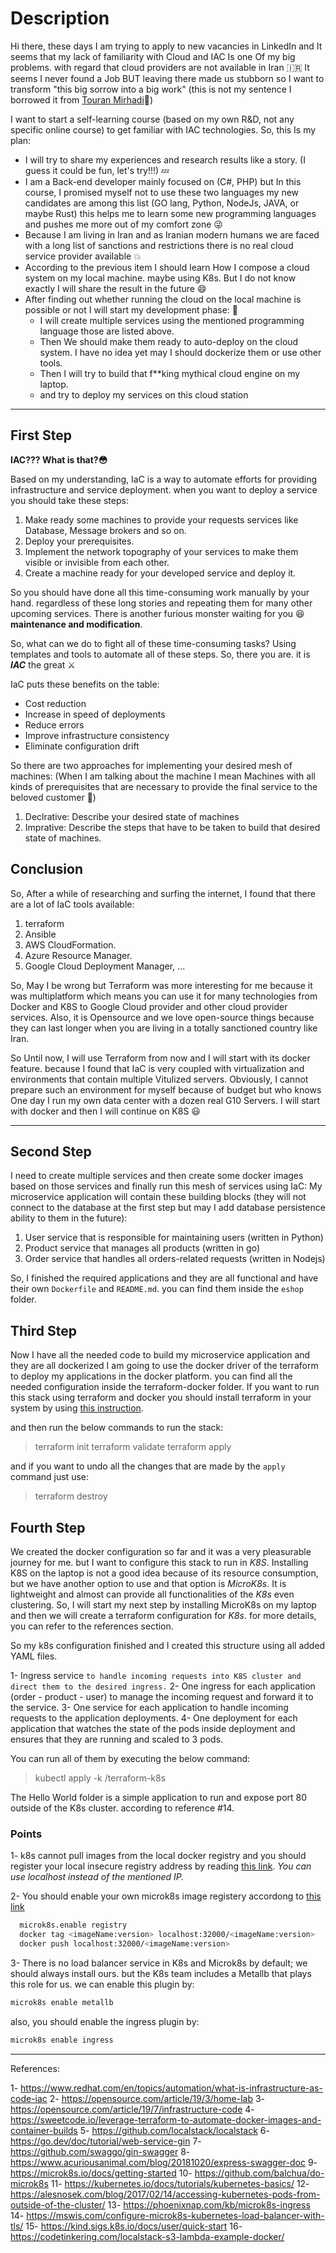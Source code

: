 # Description

Hi there, these days I am trying to apply to new vacancies in LinkedIn and It seems that my lack of familiarity with Cloud and IAC Is one Of my big problems. with regard that cloud providers are not available in Iran 🇮🇷
It seems I never found a Job BUT leaving there made us stubborn so I want to transform "this big sorrow into a big work" (this is not my sentence I borrowed it from [Touran Mirhadi](https://en.wikipedia.org/wiki/Touran_Mirhadi)🌹)

I want to start a self-learning course (based on my own R&D, not any specific online course) to get familiar with IAC technologies. So, this Is my plan:

- I will try to share my experiences and research results like a story. (I guess it could be fun, let's try!!!) 💤
- I am a Back-end developer  mainly focused on (C#, PHP) but In this course, I promised myself not to use these two languages my new candidates are among this
 list (GO lang, Python, NodeJs, JAVA, or maybe Rust) this helps me to learn some new programming languages and pushes me more out of my comfort zone 😜
- Because I am living in Iran and as Iranian modern humans we are faced with a long list of sanctions and restrictions there is no real cloud service provider available 💥
- According to the previous item I should learn How I compose a cloud system on my local machine. maybe using K8s. But I do not know exactly I will share the result in the future 😄
- After finding out whether running the cloud on the local machine is possible or not I will start my development phase: 🎉
  - I will create multiple services using the mentioned programming language those are listed above.
  - Then We should make them ready to auto-deploy on the cloud system. I have no idea yet may I should dockerize them or use other tools.
  - Then I will try to build that f**king mythical cloud engine on my laptop.
  - and try to deploy my services on this cloud station

-----

## First Step

**IAC??? What is that?😳**

Based on my understanding, IaC is a way to automate efforts for providing infrastructure and service deployment. when you want to deploy a service you should take these steps:

1. Make ready some machines to provide your requests services like Database, Message brokers and so on.
2. Deploy your prerequisites.
3. Implement the network topography of your services to make them visible or invisible from each other.
4. Create a machine ready for your developed service and deploy it.

So you should have done all this time-consuming work manually by your hand. regardless of these long stories and repeating them for many other upcoming services.
There is another furious monster waiting for you 😆 **maintenance and modification**.

So, what can we do to fight all of these time-consuming tasks?
Using templates and tools to automate all of these steps. So, there you are. it is ***IAC*** the great ⚔️

IaC puts these benefits on the table:

- Cost reduction
- Increase in speed of deployments
- Reduce errors
- Improve infrastructure consistency
- Eliminate configuration drift
  
So there are two approaches for implementing your desired mesh of machines: (When I am talking about the machine I mean Machines with all kinds of prerequisites that are necessary to provide the final service to the beloved customer 🤗)

1. Declrative: Describe your desired state of machines
2. Imprative: Describe the steps that have to be taken to build that desired state of machines.

## Conclusion

So, After a while of researching and surfing the internet, I found that there are a lot of IaC tools available:

1. terraform
2. Ansible
3. AWS CloudFormation.
4. Azure Resource Manager.
5. Google Cloud Deployment Manager, ...

So, May I be wrong but Terraform was more interesting for me because it was multiplatform which means you can use it for many technologies from Docker and K8S to Google Cloud provider and other cloud provider services. Also, it is Opensource and we love open-source things because they can last longer when you are living in a totally sanctioned country like Iran.

So Until now, I will use Terraform from now and I will start with its docker feature. because I found that IaC is very coupled with virtualization and environments that contain multiple Vitulized servers. Obviously, I cannot prepare such an environment for myself because of budget but who knows One day I run my own data center with a dozen real G10 Servers.
I will start with docker and then I will continue on K8S 😃

-----

## Second Step

I need to create multiple services and then create some docker images based on those services and finally run this mesh of services using IaC:
My microservice application will contain these building blocks (they will not connect to the database at the first step but may I add database persistence ability to them in the future):

1. User service that is responsible for maintaining users (written in Python)
2. Product service that manages all products (written in go)
3. Order service that handles all orders-related requests (written in Nodejs)

So, I finished the required applications and they are all functional and have their own `Dockerfile` and `README.md`. you can find them inside the `eshop` folder.

## Third Step

Now I have all the needed code to build my microservice application and they are all dockerized I am going to use the docker driver of the terraform to deploy my applications in the docker platform.
you can find all the needed configuration inside the terraform-docker folder. If you want to run this stack using terraform and docker you should install terraform in your system by using [this instruction](https://developer.hashicorp.com/terraform/downloads?product_intent=terraform).

and then run the below commands to run the stack:
> terraform init
> terraform validate
> terraform apply

and if you want to undo all the changes that are made by the `apply` command just use:
> terraform destroy

## Fourth Step

We created the docker configuration so far and it was a very pleasurable journey for me. but I want to configure this stack to run in *K8S*. Installing K8S on the laptop is not a good idea because of its resource consumption, but we have another option to use and that option is *MicroK8s*. It is lightweight and almost can provide all functionalities of the *K8s* even clustering. So, I will start my next step by installing MicroK8s on my laptop and then we will create a terraform configuration for *K8s*. for more details, you can refer to the references section.

So my k8s configuration finished and I created this structure using all added YAML files.

1- Ingress service `to handle incoming requests into K8S cluster and direct them to the desired ingress.`
2- One ingress for each application (order - product - user) to manage the incoming request and forward it to the service.
3- One service for each application to handle incoming requests to the application deployments.
4- One deployment for each application that watches the state of the pods inside deployment and ensures that they are running and scaled to 3 pods.

You can run all of them by executing the below command:
  > kubectl apply -k /terraform-k8s

The Hello World folder is a simple application to run and expose port 80 outside of the K8s cluster. according to reference #14.

### Points

1- k8s cannot pull images from the local docker registry and you should register your local insecure registry address by reading [this link](https://microk8s.io/docs/registry-private). *You can use localhost instead of the mentioned IP.*

2- You should enable your own microk8s image registery accordong to [this link](https://stackoverflow.com/questions/55297278/how-to-use-local-docker-images-with-microk8s)

```bash
  microk8s.enable registry
  docker tag <imageName:version> localhost:32000/<imageName:version>
  docker push localhost:32000/<imageName:version>
```

3- There is no load balancer service in K8s and Microk8s by default; we should always install ours. but the K8s team includes a Metallb that plays this role for us. we can enable this plugin by:

``` bash
microk8s enable metallb
```

also, you should enable the ingress plugin by:

```bash
microk8s enable ingress
```

-----

References:

1- <https://www.redhat.com/en/topics/automation/what-is-infrastructure-as-code-iac>
2- <https://opensource.com/article/19/3/home-lab>
3- <https://opensource.com/article/19/7/infrastructure-code>
4- <https://sweetcode.io/leverage-terraform-to-automate-docker-images-and-container-builds>
5- <https://github.com/localstack/localstack>
6- <https://go.dev/doc/tutorial/web-service-gin>
7- <https://github.com/swaggo/gin-swagger>
8- <https://www.acuriousanimal.com/blog/20181020/express-swagger-doc>
9- <https://microk8s.io/docs/getting-started>
10- <https://github.com/balchua/do-microk8s>
11- <https://kubernetes.io/docs/tutorials/kubernetes-basics/>
12- <https://alesnosek.com/blog/2017/02/14/accessing-kubernetes-pods-from-outside-of-the-cluster/>
13- <https://phoenixnap.com/kb/microk8s-ingress>
14- <https://mswis.com/configure-microk8s-kubernetes-load-balancer-with-tls/>
15- <https://kind.sigs.k8s.io/docs/user/quick-start>
16- <https://codetinkering.com/localstack-s3-lambda-example-docker/>
